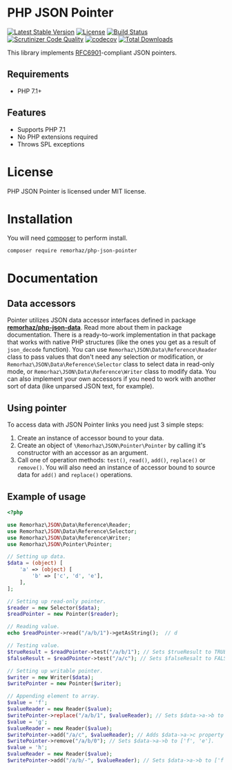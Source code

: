 # PHP JSON Pointer

[![Latest Stable Version](https://poser.pugx.org/remorhaz/php-json-pointer/v/stable)](https://packagist.org/packages/remorhaz/php-json-pointer)
[![License](https://poser.pugx.org/remorhaz/php-json-pointer/license)](https://packagist.org/packages/remorhaz/php-json-pointer)
[![Build Status](https://travis-ci.org/remorhaz/php-json-pointer.svg?branch=master)](https://travis-ci.org/remorhaz/php-json-pointer)
[![Scrutinizer Code Quality](https://scrutinizer-ci.com/g/remorhaz/php-json-pointer/badges/quality-score.png?b=master)](https://scrutinizer-ci.com/g/remorhaz/php-json-pointer/?branch=master)
[![codecov](https://codecov.io/gh/remorhaz/php-json-data/branch/master/graph/badge.svg)](https://codecov.io/gh/remorhaz/php-json-data)
[![Total Downloads](https://poser.pugx.org/remorhaz/php-json-pointer/downloads)](https://packagist.org/packages/remorhaz/php-json-pointer)

This library implements [RFC6901](https://tools.ietf.org/html/rfc6901)-compliant JSON pointers.

## Requirements
* PHP 7.1+

## Features
* Supports PHP 7.1
* No PHP extensions required
* Throws SPL exceptions

# License
PHP JSON Pointer is licensed under MIT license.

# Installation
You will need [composer](https://getcomposer.org) to perform install.
```
composer require remorhaz/php-json-pointer
```

# Documentation
## Data accessors
Pointer utilizes JSON data accessor interfaces defined in package
**[remorhaz/php-json-data](https://github.com/remorhaz/php-json-data)**. Read more about them in package documentation.
There is a ready-to-work implementation in that package that works with native PHP structures (like the ones you get as
a result of `json_decode` function). You can use `Remorhaz\JSON\Data\Reference\Reader` class to pass values that don't
need any selection or modification, or `Remorhaz\JSON\Data\Reference\Selector` class to select data in read-only mode,
or `Remorhaz\JSON\Data\Reference\Writer` class to modify data. You can also implement your own accessors if you need
to work with another sort of data (like unparsed JSON text, for example).

## Using pointer
To access data with JSON Pointer links you need just 3 simple steps:

1. Create an instance of accessor bound to your data.
2. Create an object of `\Remorhaz\JSON\Pointer\Pointer` by calling it's constructor with an accessor as an argument.
3. Call one of operation methods: `test()`, `read()`, `add()`, `replace()` or `remove()`. You will also need an instance
of accessor bound to source data for `add()` and `replace()` operations.

## Example of usage
```php
<?php

use Remorhaz\JSON\Data\Reference\Reader;
use Remorhaz\JSON\Data\Reference\Selector;
use Remorhaz\JSON\Data\Reference\Writer;
use Remorhaz\JSON\Pointer\Pointer;

// Setting up data.
$data = (object) [
    'a' => (object) [
        'b' => ['c', 'd', 'e'],
    ],
];

// Setting up read-only pointer.
$reader = new Selector($data);
$readPointer = new Pointer($reader);

// Reading value.
echo $readPointer->read("/a/b/1")->getAsString();  // d

// Testing value.
$trueResult = $readPointer->test("/a/b/1"); // Sets $trueResult to TRUE (value exists).
$falseResult = $readPointer->test("/a/c"); // Sets $falseResalt to FALSE (value doesn't exist).

// Setting up writable pointer.
$writer = new Writer($data);
$writePointer = new Pointer($writer);

// Appending element to array.
$value = 'f';
$valueReader = new Reader($value);
$writePointer->replace("/a/b/1", $valueReader); // Sets $data->a->b to ['c', 'f', 'e'].
$value = 'g';
$valueReader = new Reader($value);
$writePointer->add("/a/c", $valueReader); // Adds $data->a->c property and sets it to 'g'.
$writePointer->remove("/a/b/0"); // Sets $data->a->b to ['f', 'e'].
$value = 'h';
$valueReader = new Reader($value);
$writePointer->add("/a/b/-", $valueReader); // Sets $data->a->b to ['f', 'e', 'h'].
```
